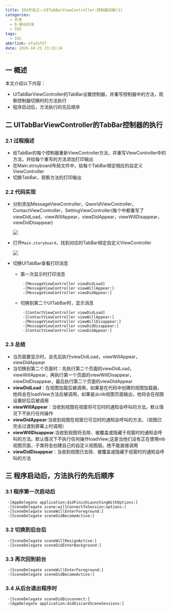 ```yaml
---
title: IOS开发之——UITabBarViewController-控制器加载(3)
categories:
  - 开发
  - D-移动开发
  - IOS
tags:
  - IOS
abbrlink: efa3afd7
date: 2020-10-25 23:23:24
---
```

## 一 概述

本文介绍以下内容：

* UITabBarViewController的TabBar设置控制器，并重写控制器中的方法，观察控制器切换时的方法执行
* 程序启动后，方法执行的先后顺序

<!--more-->

## 二 UITabBarViewController的TabBar控制器的执行

### 2.1 过程描述

* 给TabBar的每个控制器重新ViewController方法，并重写ViewController中的方法，并给每个重写的方法添加打印输出
* 在Main.stroyboard布局文件中，给每个TabBar绑定相应的自定义ViewController
* 切换TabBar，观察方法的打印输出

### 2.2 代码实现

* 分别添加MessageViewController，QworldViewController，ContactViewController，SettingViewController(每个中都重写了viewDidLoad，viewWillAppear，viewDidAppear，viewWillDisappear，viewDidDisappear)

  ![][1]
  
* 打开`Main.storyboard`，找到对应的TabBar绑定自定义ViewController

  ![][2]
  
* 切换UITabBar查看打印消息

  - 第一次显示时打印消息

    ```
     -[MessageViewController viewDidLoad]
     -[MessageViewController viewWillAppear:]
     -[MessageViewController viewDidAppear:]
    ```

  - 切换到第二个UITabBar时，显示消息

    ```
     -[ContactViewController viewDidLoad]
     -[ContactViewController viewWillAppear:]
     -[MessageViewController viewWillDisappear:]
     -[MessageViewController viewDidDisappear:]
     -[ContactViewController viewDidAppear:]
    ```

### 2.3 总结

* 当页面要显示时，会先后执行viewDidLoad，viewWillAppear，viewDidAppear
* 当切换到第二个页面时：先执行第二个页面的viewDidLoad，viewWillAppear，再执行第一个页面的viewWillDisappear，viewDidDisappear，最后执行第二个页面的viewDidAppear
* **viewDidLoad**：在视图加载后被调用，如果是在代码中创建的视图加载器，他将会在loadView方法后被调用，如果是从nib视图页面输出，他将会在视图设置好后后被调用
* **viewWillAppear**：当收到视图在视窗将可见时的通知会呼叫的方法。默认情况下不执行任何操作
* **viewDidAppear**:当收到视图在视窗已可见时的通知会呼叫的方法，（视图已完全过渡到屏幕上时调用）
* **viewWillDisappear**:当收到视图将去除、被覆盖或隐藏于视窗时的通知会呼叫的方法。默认情况下不执行任何操作loadView;这是当他们没有正在使用nib视图页面，子类将会创建自己的自定义视图层。绝不能直接调用
* **viewDidDisappear**：当收到视图已去除、被覆盖或隐藏于视窗时的通知会呼叫的方法

## 三 程序启动后，方法执行的先后顺序

### 3.1 程序第一次启动后

```
 -[AppDelegate application:didFinishLaunchingWithOptions:]
 -[SceneDelegate scene:willConnectToSession:options:]
 -[SceneDelegate sceneWillEnterForeground:]
 -[SceneDelegate sceneDidBecomeActive:]
```

### 3.2 切换到后台后

```
 -[SceneDelegate sceneWillResignActive:]
 -[SceneDelegate sceneDidEnterBackground:]
```

### 3.3 再次回到前台

```
 -[SceneDelegate sceneWillEnterForeground:]
 -[SceneDelegate sceneDidBecomeActive:]
```

### 3.4 从后台退出程序时

```
 -[SceneDelegate sceneDidDisconnect:]
 -[AppDelegate application:didDiscardSceneSessions:]
```



[1]:https://cdn.jsdelivr.net/gh/PGzxc/CDN@master/blog-ios/ios-uitabbarviewcontroller-viewcontroller-define-log.png
[2]:https://cdn.jsdelivr.net/gh/PGzxc/CDN@master/blog-ios/ios-uitabbarviewcontroller-mainstoryboard-bing-viewcontroller.png